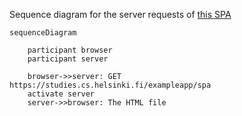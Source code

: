 Sequence diagram for the server requests of [this SPA](https://studies.cs.helsinki.fi/exampleapp/spa)

```mermaid
sequenceDiagram
    
    participant browser
    participant server

    browser->>server: GET https://studies.cs.helsinki.fi/exampleapp/spa
    activate server
    server->>browser: The HTML file
```
